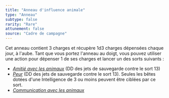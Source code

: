 ```yaml
---
title: "Anneau d'influence animale"
type: "Anneau"
subtype: false
rarity: "Rare"
attunement: false
source: "Cadre de campagne"
---
```

Cet anneau contient 3 charges et récupère 1d3 charges dépensées chaque jour, à l'aube. Tant que vous portez l'anneau au doigt, vous pouvez utiliser une action pour dépenser 1 de ses charges et lancer un des sorts suivants :
* [_Amitié avec les animaux_](/grimoire/amitie-avec-les-animaux) (DD des jets de sauvegarde contre le sort 13)
* [_Peur_](/grimoire/peur) (DD des jets de sauvegarde contre le sort 13). Seules les bêtes dotées d'une Intelligence de 3 ou moins peuvent être ciblées par ce sort.
* [_Communication avec les animaux_](/grimoire/communication-avec-les-animaux)

